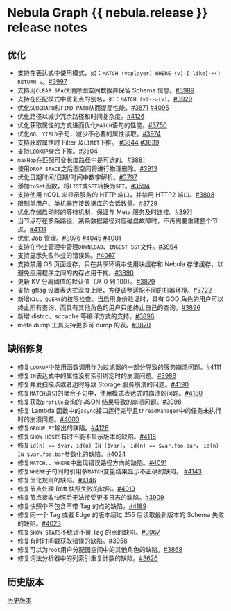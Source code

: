 # Nebula Graph {{ nebula.release }} release notes

## 优化

- 支持在表达式中使用模式，如：`MATCH (v:player) WHERE (v)-[:like]->() RETURN v`。[#3997](https://github.com/vesoft-inc/nebula/pull/3997) 
- 支持用`CLEAR SPACE`清除图空间数据并保留 Schema 信息。[#3989](https://github.com/vesoft-inc/nebula/pull/3989) 
- 支持在匹配模式中重复点的别名，如：`MATCH (v)-->(v)`。[#3929](https://github.com/vesoft-inc/nebula/pull/3929) 
- 优化`SUBGRAPH`和`FIND PATH`从而提高性能。[#3871](https://github.com/vesoft-inc/nebula/pull/3871) [#4095](https://github.com/vesoft-inc/nebula/pull/4095) 
- 优化路径以减少冗余路径和时间复杂度。[#4126](https://github.com/vesoft-inc/nebula/pull/4162) 
- 优化获取属性的方式进而优化`MATCH`语句的性能。[#3750](https://github.com/vesoft-inc/nebula/pull/3750) 
- 优化`GO`、`YIELD`子句，减少不必要的属性读取。[#3974](https://github.com/vesoft-inc/nebula/pull/3974) 
- 支持获取属性时 Filter 及`LIMIT`下推。 [#3844](https://github.com/vesoft-inc/nebula/pull/3844) [#3839](https://github.com/vesoft-inc/nebula/pull/3839) 
- 支持`LOOKUP`聚合下推。[#3504](https://github.com/vesoft-inc/nebula/pull/3504) 
- `maxHop`在匹配可变长度路径中是可选的。[#3881](https://github.com/vesoft-inc/nebula/pull/3881) 
- 使用`DROP SPACE`之后图空间将进行物理删除。[#3913](https://github.com/vesoft-inc/nebula/pull/3913) 
- 优化日期时间/日期/时间中数字解析。[#3797](https://github.com/vesoft-inc/nebula/pull/3797) 
- 添加`toSet`函数，将`LIST`或`SET`转换为`SET`。[#3594](https://github.com/vesoft-inc/nebula/pull/3594) 
- 支持使用 nGQL 来显示服务的 HTTP 端口，并禁用 HTTP2 端口。[#3808](https://github.com/vesoft-inc/nebula/pull/3808) 
- 限制单用户、单机器连接数据库的会话数量。[#3729](https://github.com/vesoft-inc/nebula/pull/3729) 
- 优化存储启动时的等待机制，保证与 Meta 服务及时连接。[#3971](https://github.com/vesoft-inc/nebula/pull/3971) 
- 当节点存在多条路径，某条数据路径对应磁盘故障时，不再需要重建整个节点。[#4131](https://github.com/vesoft-inc/nebula/pull/4131)
- 优化 Job 管理。[#3976](https://github.com/vesoft-inc/nebula/pull/3976) [#4045](https://github.com/vesoft-inc/nebula/pull/4045) [#4001](https://github.com/vesoft-inc/nebula/pull/4001)  
- 支持在作业管理中管理`DOWNLOAD`、`INGEST SST`文件。[#3994](https://github.com/vesoft-inc/nebula/pull/3994)
- 支持显示失败作业的错误码。[#4067](https://github.com/vesoft-inc/nebula/pull/4067) 
- 支持禁用 OS 页面缓存，只在共享环境中使用块缓存和 Nebula 存储缓存，以避免应用程序之间的内存占用干扰。[#3890](https://github.com/vesoft-inc/nebula/pull/3890) 
- 更新 KV 分离阈值的默认值（从 0 到 100）。[#3879](https://github.com/vesoft-inc/nebula/pull/3879) 
- 支持 gflag 设置表达式深度上限，方便调整适配不同的机器环境。[#3722](https://github.com/vesoft-inc/nebula/pull/3722) 
- 新增`KILL QUERY`的权限检查。当启用身份验证时，具有 GOD 角色的用户可以终止所有查询，而具有其他角色的用户只能终止自己的查询。[#3896](https://github.com/vesoft-inc/nebula/pull/3896) 
- 新增 distcc、sccache 等编译方式的支持。[#3896](https://github.com/vesoft-inc/nebula/pull/3896) 
- meta dump 工具支持更多可 dump 的表。[#3870](https://github.com/vesoft-inc/nebula/pull/3870) 

## 缺陷修复

- 修复`LOOKUP`中使用函数调用作为过滤器的一部分导致的服务崩溃问题。[#4111](https://github.com/vesoft-inc/nebula/pull/4111) 
- 修复`IN`表达式中的属性没有索引绑定时的崩溃问题。[#3986](https://github.com/vesoft-inc/nebula/pull/3986) 
- 修复并发扫描点或者边时导致 Storage 服务崩溃的问题。[#4190](https://github.com/vesoft-inc/nebula/pull/4190) 
- 修复`MATCH`语句的聚合子句中，使用模式表达式时崩溃的问题。[#4180](https://github.com/vesoft-inc/nebula/pull/4180) 
- 修复获取`profile`查询的 JSON 结果导致的崩溃问题。[#3998](https://github.com/vesoft-inc/nebula/pull/3998) 
- 修复 Lambda 函数中的`async`接口运行完毕且`threadManager`中的任务未执行时的崩溃问题。[#4000](https://github.com/vesoft-inc/nebula/pull/4000) 
- 修复`GROUP BY`输出的缺陷。[#4128](https://github.com/vesoft-inc/nebula/pull/4128) 
- 修复`SHOW HOSTS`有时不能不显示版本的缺陷。[#4116](https://github.com/vesoft-inc/nebula/pull/4116) 
- 修复`id(n) == $var`，`id(n) IN [$var]`， `id(n) == $var.foo.bar`， `id(n) IN $var.foo.bar`参数化的缺陷。[#4024](https://github.com/vesoft-inc/nebula/pull/4024) 
- 修复`MATCH...WHERE`中出现错误路径方向的缺陷。[#4091](https://github.com/vesoft-inc/nebula/pull/4091) 
- 修复`WHERE`子句同时引用多`MATCH`变量结果显示不正确的缺陷。 [#4143](https://github.com/vesoft-inc/nebula/pull/4143) 
- 修复优化规则的缺陷。[#4146](https://github.com/vesoft-inc/nebula/pull/4146) 
- 修复节点处理 Raft 快照失败的缺陷。[#4019](https://github.com/vesoft-inc/nebula/pull/4019) 
- 修复节点接收快照后无法接受更多日志的缺陷。[#3909]( https://github.com/vesoft-inc/nebula/pull/3909)
- 修复快照中不包含不带 Tag 的点的缺陷。[#4189](https://github.com/vesoft-inc/nebula/pull/4189) 
- 修复同一个 Tag 或者 Edge 的版本超过 255 后读取最新版本的 Schema 失败的缺陷。[#4023](https://github.com/vesoft-inc/nebula/pull/4023) 
- 修复`SHOW STATS`不统计不带 Tag 的点的缺陷。[#3967](https://github.com/vesoft-inc/nebula/pull/3967) 
- 修复有时时间戳获取错误的缺陷。[#3958](https://github.com/vesoft-inc/nebula/pull/3958) 
- 修复可以为`root`用户分配图空间中的其他角色的缺陷。[#3868](https://github.com/vesoft-inc/nebula/pull/3868) 
- 修复词法分析器中的列索引重复计数的缺陷。[#3626](https://github.com/vesoft-inc/nebula/pull/3626) 

## 历史版本

[历史版本](https://nebula-graph.com.cn/tags/release-note/)
